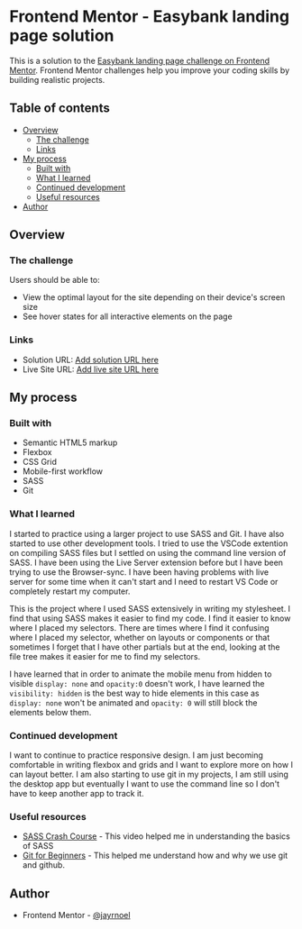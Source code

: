 # Frontend Mentor - Easybank landing page solution

This is a solution to the [Easybank landing page challenge on Frontend Mentor](https://www.frontendmentor.io/challenges/easybank-landing-page-WaUhkoDN). Frontend Mentor challenges help you improve your coding skills by building realistic projects.

## Table of contents

- [Overview](#overview)
  - [The challenge](#the-challenge)
  - [Links](#links)
- [My process](#my-process)
  - [Built with](#built-with)
  - [What I learned](#what-i-learned)
  - [Continued development](#continued-development)
  - [Useful resources](#useful-resources)
- [Author](#author)

## Overview

### The challenge

Users should be able to:

- View the optimal layout for the site depending on their device's screen size
- See hover states for all interactive elements on the page

### Links

- Solution URL: [Add solution URL here](https://your-solution-url.com)
- Live Site URL: [Add live site URL here](https://your-live-site-url.com)

## My process

### Built with

- Semantic HTML5 markup
- Flexbox
- CSS Grid
- Mobile-first workflow
- SASS
- Git

### What I learned

I started to practice using a larger project to use SASS and Git. I have also started to use other development tools. I tried to use the VSCode extention on compiling SASS files but I settled on using the command line version of SASS. I have been using the Live Server extension before but I have been trying to use the Browser-sync. I have been having problems with live server for some time when it can't start and I need to restart VS Code or completely restart my computer.

This is the project where I used SASS extensively in writing my stylesheet. I find that using SASS makes it easier to find my code. I find it easier to know where I placed my selectors. There are times where I find it confusing where I placed my selector, whether on layouts or components or that sometimes I forget that I have other partials but at the end, looking at the file tree makes it easier for me to find my selectors.

I have learned that in order to animate the mobile menu from hidden to visible `display: none` and `opacity:0` doesn't work, I have learned the `visibility: hidden` is the best way to hide elements in this case as `display: none` won't be animated and `opacity: 0` will still block the elements below them.

### Continued development

I want to continue to practice responsive design. I am just becoming comfortable in writing flexbox and grids and I want to explore more on how I can layout better. I am also starting to use git in my projects, I am still using the desktop app but eventually I want to use the command line so I don't have to keep another app to track it.

### Useful resources

- [SASS Crash Course](https://www.youtube.com/watch?v=nu5mdN2JIwM) - This video helped me in understanding the basics of SASS
- [Git for Beginners](https://www.youtube.com/watch?v=8Dd7KRpKeaE) - This helped me understand how and why we use git and github.

## Author

- Frontend Mentor - [@jayrnoel](https://www.frontendmentor.io/profile/jayrnoel)
